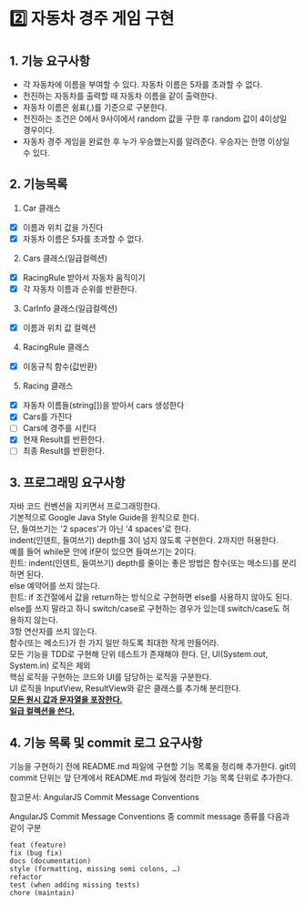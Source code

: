 # 2️⃣ 자동차 경주 게임 구현

## 1. 기능 요구사항
+ 각 자동차에 이름을 부여할 수 있다. 자동차 이름은 5자를 초과할 수 없다.
+ 전진하는 자동차를 출력할 때 자동차 이름을 같이 출력한다.
+ 자동차 이름은 쉼표(,)를 기준으로 구분한다.
+ 전진하는 조건은 0에서 9사이에서 random 값을 구한 후 random 값이 4이상일 경우이다.
+ 자동차 경주 게임을 완료한 후 누가 우승했는지를 알려준다. 우승자는 한명 이상일 수 있다.

## 2. 기능목록
1. Car 클래스  
+ [x] 이름과 위치 값을 가진다
+ [x] 자동차 이름은 5자를 초과할 수 없다.

2. Cars 클래스(일급컬렉션)
+ [x] RacingRule 받아서 자동차 움직이기
+ [x] 각 자동차 이름과 순위를 반환한다.

3. CarInfo 클래스(일급컬렉션)
+ [x] 이름과 위치 값 컬렉션

4. RacingRule 클래스
+ [x] 이동규칙 함수(값반환)

5. Racing 클래스
+ [x] 자동차 이름들(string[])을 받아서 cars 생성한다
+ [x] Cars를 가진다
+ [ ] Cars에 경주를 시킨다
+ [x] 현재 Result를 반환한다.
+ [ ] 최종 Result를 반환한다.

## 3. 프로그래밍 요구사항
자바 코드 컨벤션을 지키면서 프로그래밍한다.  
기본적으로 Google Java Style Guide을 원칙으로 한다.  
단, 들여쓰기는 '2 spaces'가 아닌 '4 spaces'로 한다.  
indent(인덴트, 들여쓰기) depth를 3이 넘지 않도록 구현한다. 2까지만 허용한다.  
예를 들어 while문 안에 if문이 있으면 들여쓰기는 2이다.  
힌트: indent(인덴트, 들여쓰기) depth를 줄이는 좋은 방법은 함수(또는 메소드)를 분리하면 된다.  
else 예약어를 쓰지 않는다.  
힌트: if 조건절에서 값을 return하는 방식으로 구현하면 else를 사용하지 않아도 된다.  
else를 쓰지 말라고 하니 switch/case로 구현하는 경우가 있는데 switch/case도 허용하지 않는다.  
3항 연산자를 쓰지 않는다.  
함수(또는 메소드)가 한 가지 일만 하도록 최대한 작게 만들어라.  
모든 기능을 TDD로 구현해 단위 테스트가 존재해야 한다. 단, UI(System.out, System.in) 로직은 제외  
핵심 로직을 구현하는 코드와 UI를 담당하는 로직을 구분한다.  
UI 로직을 InputView, ResultView와 같은 클래스를 추가해 분리한다.  
**<u>모든 원시 값과 문자열을 포장한다.</u>**  
**<u>일급 컬렉션을 쓴다.</u>**

## 4. 기능 목록 및 commit 로그 요구사항
기능을 구현하기 전에 README.md 파일에 구현할 기능 목록을 정리해 추가한다.
git의 commit 단위는 앞 단계에서 README.md 파일에 정리한 기능 목록 단위로 추가한다.  

참고문서: AngularJS Commit Message Conventions  

AngularJS Commit Message Conventions 중
commit message 종류를 다음과 같이 구분
```
feat (feature)
fix (bug fix)
docs (documentation)
style (formatting, missing semi colons, …)
refactor
test (when adding missing tests)
chore (maintain)
```